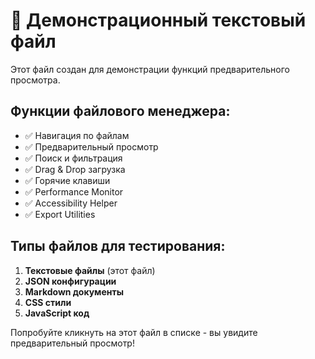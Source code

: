 # 🎯 Демонстрационный текстовый файл

Этот файл создан для демонстрации функций предварительного просмотра.

## Функции файлового менеджера:
- ✅ Навигация по файлам
- ✅ Предварительный просмотр
- ✅ Поиск и фильтрация
- ✅ Drag & Drop загрузка
- ✅ Горячие клавиши
- ✅ Performance Monitor
- ✅ Accessibility Helper
- ✅ Export Utilities

## Типы файлов для тестирования:
1. **Текстовые файлы** (этот файл)
2. **JSON конфигурации**
3. **Markdown документы**
4. **CSS стили**
5. **JavaScript код**

Попробуйте кликнуть на этот файл в списке - вы увидите предварительный просмотр!
